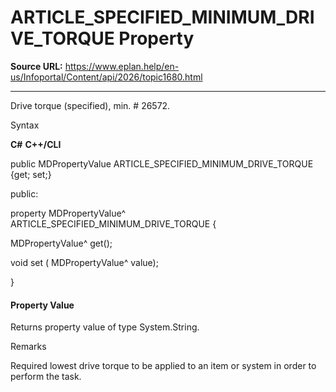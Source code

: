 # ARTICLE_SPECIFIED_MINIMUM_DRIVE_TORQUE Property

**Source URL:** https://www.eplan.help/en-us/Infoportal/Content/api/2026/topic1680.html

---

Drive torque (specified), min. # 26572.

Syntax

**C#**
**C++/CLI**


public MDPropertyValue ARTICLE_SPECIFIED_MINIMUM_DRIVE_TORQUE {get; set;}

public:

property MDPropertyValue^ ARTICLE_SPECIFIED_MINIMUM_DRIVE_TORQUE {

   MDPropertyValue^ get();

   void set (    MDPropertyValue^ value);

}


#### Property Value

Returns property value of type System.String.

Remarks

Required lowest drive torque to be applied to an item or system in order to perform the task.
